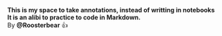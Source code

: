 __This is my space to take annotations, instead of writting in notebooks__<br/>
__It is an alibi to practice to code in Markdown.__<br/>
By __@Roosterbear__ 👍

